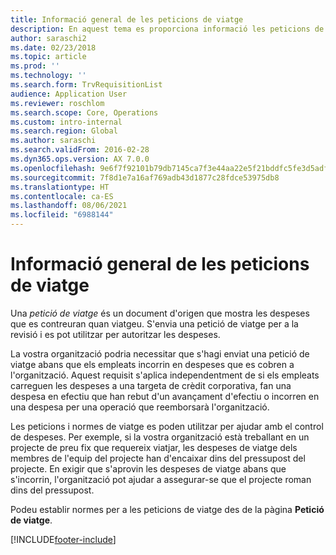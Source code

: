 ```yaml
---
title: Informació general de les peticions de viatge
description: En aquest tema es proporciona informació les peticions de viatge. Una petició de viatge documenta les despeses de viatge planificades.
author: saraschi2
ms.date: 02/23/2018
ms.topic: article
ms.prod: ''
ms.technology: ''
ms.search.form: TrvRequisitionList
audience: Application User
ms.reviewer: roschlom
ms.search.scope: Core, Operations
ms.custom: intro-internal
ms.search.region: Global
ms.author: saraschi
ms.search.validFrom: 2016-02-28
ms.dyn365.ops.version: AX 7.0.0
ms.openlocfilehash: 9e6f7f92101b79db7145ca7f3e44aa22e5f21bddfc5fe3d5adfa765fe37b8fd8
ms.sourcegitcommit: 7f8d1e7a16af769adb43d1877c28fdce53975db8
ms.translationtype: HT
ms.contentlocale: ca-ES
ms.lasthandoff: 08/06/2021
ms.locfileid: "6988144"
---
```

# <a name="travel-requisitions-overview"></a>Informació general de les peticions de viatge

Una *petició de viatge* és un document d'origen que mostra les despeses que es contreuran quan viatgeu. S'envia una petició de viatge per a la revisió i es pot utilitzar per autoritzar les despeses.

La vostra organització podria necessitar que s'hagi enviat una petició de viatge abans que els empleats incorrin en despeses que es cobren a l'organització. Aquest requisit s'aplica independentment de si els empleats carreguen les despeses a una targeta de crèdit corporativa, fan una despesa en efectiu que han rebut d'un avançament d'efectiu o incorren en una despesa per una operació que reemborsarà l'organització.

Les peticions i normes de viatge es poden utilitzar per ajudar amb el control de despeses. Per exemple, si la vostra organització està treballant en un projecte de preu fix que requereix viatjar, les despeses de viatge dels membres de l'equip del projecte han d'encaixar dins del pressupost del projecte. En exigir que s'aprovin les despeses de viatge abans que s'incorrin, l'organització pot ajudar a assegurar-se que el projecte roman dins del pressupost.

Podeu establir normes per a les peticions de viatge des de la pàgina **Petició de viatge**.


[!INCLUDE[footer-include](../includes/footer-banner.md)]